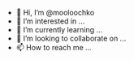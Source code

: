 - 👋 Hi, I’m @mooloochko
- 👀 I’m interested in ...
- 🌱 I’m currently learning ...
- 💞️ I’m looking to collaborate on ...
- 📫 How to reach me ...

<!---
mooloochko/mooloochko is a ✨ special ✨ repository because its `README.md` (this file) appears on your GitHub profile.
You can click the Preview link to take a look at your changes.
--->
